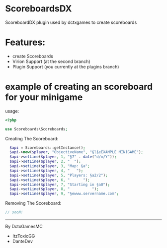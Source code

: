 # ScoreboardsDX
ScoreboardDX plugin used by dctxgames to create scoreboards
# Features:
- create Scoreboards
- Virion Support (at the second branch)
- Plugin Support (you currently at the plugins branch)
# example of creating an scoreboard for your minigame
usage:
```php
<?php

use Scoreboards\Scoreboards;
```
Creating The Scoreboard:
```php
  $api = Scoreboards::getInstance();
  $api->new($player, "ObjectiveName", "§l§eEXAMPLE MINIGAME");
  $api->setLine($player, 1, "§7" . date("d/m/Y"));
  $api->setLine($player, 2, "  ");
  $api->setLine($player, 3, "Map: §a";
  $api->setLine($player, 4, "   ");
  $api->setLine($player, 5, "Players: §a2/2");
  $api->setLine($player, 6, "      ");
  $api->setLine($player, 7, "Starting in §a0");
  $api->setLine($player, 8, "          ");
  $api->setLine($player, 9, "§ewww.servername.com";
```
Removing The Scoreboard:
```php
// sooN!
```
-----------
By DctxGamesMC
- ItzToxicGG
- DanteDev
